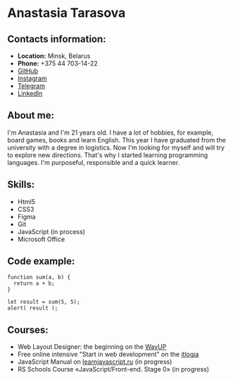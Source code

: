 # Anastasia Tarasova 

## Contacts information: 
* **Location:** Minsk, Belarus
* **Phone:** +375 44 703-14-22
* [GitHub](https://github.com/taranastasiia)
* [Instagram](https://www.instagram.com/ana.trsva/)
* [Telegram](t.me/an_trsva)
* [LinkedIn](https://www.linkedin.com/in/anastasiia-tarasova-7a8745249)

## About me:
I'm Anastasia and I'm 21 years old. I have a lot of hobbies, for example, board games, books and learn English. This year I have graduated from the university with a degree in logistics. Now I'm looking for myself and will try to explore new directions. That's why I started learning programming languages. I'm purposeful, responsible and a quick learner. 

## Skills:
* Html5
* CSS3 
* Figma
* Git
* JavaScript (in process)
* Microsoft Office 

## Code example:
```
function sum(a, b) {
  return a + b;
}

let result = sum(5, 5);
alert( result );
```

## Courses: 
* Web Layout Designer: the beginning on the [WayUP](https://wayup.in/) 
* Free online intensive "Start in web development" on the [itlogia](https://itlogia.ru/)
* JavaScript Manual on [learnjavascript.ru](https://learnjavascript.ru) (in progress)
* RS Schools Course «JavaScript/Front-end. Stage 0» (in progress) 